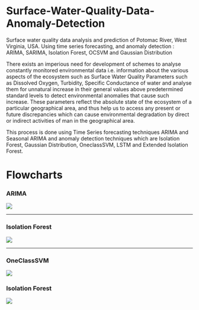 # Surface-Water-Quality-Data-Anomaly-Detection
Surface water quality data analysis and prediction of Potomac River, West Virginia, USA. Using time series forecasting, and anomaly detection : ARIMA, SARIMA, Isolation Forest, OCSVM and Gaussian Distribution

There exists an imperious need for development of schemes to analyse constantly monitored environmental data i.e. information about the various aspects of the ecosystem such as Surface Water Quality Parameters such as Dissolved Oxygen, Turbidity, Specific Conductance of water and analyse them for unnatural increase in their general values above predetermined standard levels to detect environmental anomalies that cause such increase. These parameters reflect the absolute state of the ecosystem of a particular geographical area, and thus help us to access any present or future discrepancies which can cause environmental degradation by direct or indirect activities of man in the geographical area. 

This process is done using Time Series forecasting techniques ARIMA and Seasonal ARIMA and anomaly detection techniques which are Isolation Forest, Gaussian Distribution, OneclassSVM, LSTM and Extended Isolation Forest.

<p>
  
  <h1> Flowcharts</h1>
  <h3>ARIMA</h3>
  <img src="https://github.com/absaw/Surface-Water-Quality-Data-Anomaly-Detection/blob/master/Images/Flowchart/arima%20flow.png">
  <hr>
  <h3>Isolation Forest</h3>
  <img src="https://github.com/absaw/Surface-Water-Quality-Data-Anomaly-Detection/blob/master/Images/Flowchart/Isolation%20Tree%20Algo.jpeg">
  <hr>
   
   <h3>OneClassSVM</h3>
  <img src="https://github.com/absaw/Surface-Water-Quality-Data-Anomaly-Detection/blob/master/Images/Flowchart/one%20class%20svm.JPG">
   <h3>Isolation Forest</h3>
  <img src="https://github.com/absaw/Surface-Water-Quality-Data-Anomaly-Detection/blob/master/Images/Flowchart/Isolation%20Tree%20Algo.jpeg">
  
 </p>
